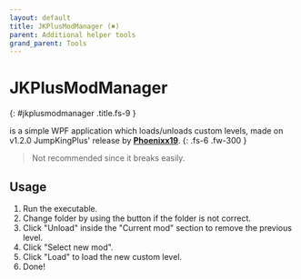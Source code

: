 ```yaml
---
layout: default
title: JKPlusModManager (✖)
parent: Additional helper tools
grand_parent: Tools
---
```


# JKPlusModManager <a target="_blank" title="Download tool" href="https://github.com/JumpKingPlus/JumpKingPlus/releases/tag/v1.2.0"><ion-icon name="download"></ion-icon></a><a title="Go to repository" target="_blank" href="https://github.com/JumpKingPlus/JumpKingPlus/tree/master/JKPlusModManager"><ion-icon name="logo-github"></ion-icon></a>
{: #jkplusmodmanager .title.fs-9 }

is a simple WPF application which loads/unloads custom levels, made on v1.2.0 JumpKingPlus' release by [**Phoenixx19**](https://github.com/Phoenixx19).
{: .fs-6 .fw-300 }

> Not recommended since it breaks easily.
<!-- more -->

## Usage

1. Run the executable.
2. Change folder by using the button if the folder is not correct.
3. Click "Unload" inside the "Current mod" section to remove the previous level.
4. Click "Select new mod".
5. Click "Load" to load the new custom level.
6. Done!